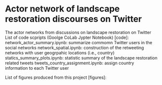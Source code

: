 # Actor network of landscape restoration discourses on Twitter
The actor networks from discussions on landscape restoration on Twitter
List of code scpripts (Goolge CoLab Jypter Notebook)
[code]:
network_actor_summary.ipynb: summarize commomn Twitter users in the social networks
network_spatial.ipynb: construction of the retweeting networks with user geogrpahic locations (i.e., country)
statics_summary_plots.ipynb: statistic summary of the landscape restoration related tweets
tweets_country_assignment.ipynb: assign country information to each Twitter user

List of figures produced from this project
[figures]:
